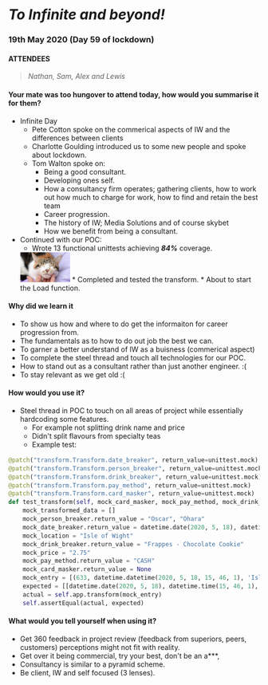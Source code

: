 ﻿# _To Infinite and beyond!_

> 

### 19th May 2020 (Day 59 of lockdown)

#### ATTENDEES
> _Nathan, Sam, Alex and Lewis_
#### Your mate was too hungover to attend today, how would you summarise it for them?
* Infinite Day 
    * Pete Cotton spoke on the commerical aspects of IW and the differences between clients
    * Charlotte Goulding introduced us to some new people and spoke about lockdown.
    * Tom Walton spoke on:
        * Being a good consultant. 
        * Developing ones self.
        * How a consultancy firm operates; gathering clients, how to work out how much to charge for work, how to find and retain the best team
        * Career progression.
        * The history of IW; Media Solutions and of course skybet
        * How we benefit from being a consultant.
* Continued with our POC:
    * Wrote 13 functional unittests achieving _**84%**_ coverage.</br>
    <img src="img/cat.jpg" alt="cat" width=100px />
    * Completed and tested the transform. 
    * About to start the Load function. 
        
####  Why did we learn it
* To show us how and where to do get the informaiton for career progression from.
* The fundamentals as to how to do out job the best we can.
* To garner a better understand of IW as a buisness (commerical aspect)
* To complete the steel thread and touch all technologies for our POC.
* How to stand out as a consultant rather than just another engineer. :(
* To stay relevant as we get old :(



#### How would you use it?
* Steel thread in POC to touch on all areas of project while essentially hardcoding some features.
    * For example not splitting drink name and price
    * Didn't split flavours from specialty teas
    * Example test:
```python
@patch("transform.Transform.date_breaker", return_value=unittest.mock)
@patch("transform.Transform.person_breaker", return_value=unittest.mock)
@patch("transform.Transform.drink_breaker", return_value=unittest.mock)
@patch("transform.Transform.pay_method", return_value=unittest.mock)
@patch("transform.Transform.card_masker", return_value=unittest.mock)
def test_transform(self, mock_card_masker, mock_pay_method, mock_drink_breaker, mock_person_breaker, mock_date_breaker):
    mock_transformed_data = []
    mock_person_breaker.return_value = "Oscar", "Ohara"
    mock_date_breaker.return_value = datetime.date(2020, 5, 18), datetime.time(15, 46, 1)
    mock_location = "Isle of Wight"
    mock_drink_breaker.return_value = "Frappes - Chocolate Cookie"
    mock_price = "2.75"
    mock_pay_method.return_value = "CASH"
    mock_card_masker.return_value = None
    mock_entry = [(633, datetime.datetime(2020, 5, 18, 15, 46, 1), 'Isle of Wight', 'Oscar Ohara', ' Frappes - Chocolate Cookie', 2.75, 'CASH', None)]
    expected = [[datetime.date(2020, 5, 18), datetime.time(15, 46, 1), 'Isle of Wight', 'Oscar', 'Ohara', 'Frappes - Chocolate Cookie', 2.75, 'CASH', None]]
    actual = self.app.transform(mock_entry)
    self.assertEqual(actual, expected)
```

#### What would you tell yourself when using  it?
* Get 360 feedback in project review (feedback from superiors, peers, customers) perceptions might not fit with reality.
* Get over it being commercial, try your best, don't be an a***, 
* Consultancy is similar to a pyramid scheme. 
* Be client, IW and self focused (3 lenses).
